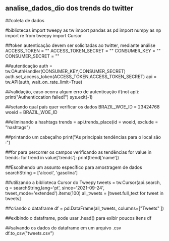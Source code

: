 ## analise_dados_dio dos trends do twitter

##coleta de dados

#bibliotecas
import tweepy as tw
import pandas as pd
import numpy as np
import re
from tweepy import Cursor

##token autenticação devem ser solicitadas ao twitter, mediante análise
ACCESS_TOKEN = ""
ACCESS_TOKEN_SECRET = ""
CONSUMER_KEY = ""
CONSUMER_SECRET = ""

##autenticação
auth = tw.OAuthHandler(CONSUMER_KEY,CONSUMER_SECRET)
auth.set_access_token(ACCESS_TOKEN,ACCESS_TOKEN_SECRET)
api = tw.API(auth, wait_on_rate_limit=True)

##validação, caso ocorra algum erro de autenticação
if(not api):
    print("Authenticcation failed!")
    sys.exit(-1)

##setando qual país quer verificar os dados
BRAZIL_WOE_ID = 23424768
woeid = BRAZIL_WOE_ID

##eliminando a hashtags
trends = api.trends_place(id = woeid, exclude = "hashtags")

##printando um cabeçalho
print("As principais tendências para o local são :")

##for para percorrer os campos verificando as tendências
for value in trends:
    for trend in value['trends']:
        print(trend['name'])
        
##Escolhendo um assunto específico para amostragem de dados
searchString = ['alcool', 'gasolina']

##utilizando a biblioteca Cursor do Tweepy
tweets = tw.Cursor(api.search, q = searchString,lang='pt', since='2021-09-24', tweet_mode='extended').items(100)
all_tweets = [tweet.full_text for tweet in tweets]

##criando o dataframe
df = pd.DataFrame(all_tweets, columns=["Tweets" ])

##exibindo o dataframe,  pode usar .head() para exibir poucos itens
df

##salvando os dados do dataframe em um arquivo .csv
df.to_csv("tweets.csv")












